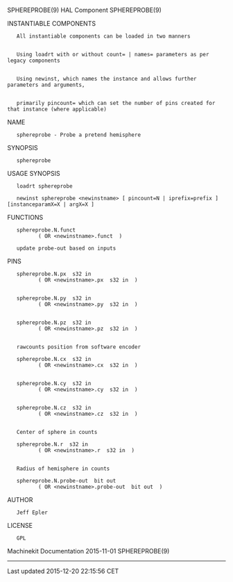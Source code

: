 SPHEREPROBE(9) HAL Component SPHEREPROBE(9)

INSTANTIABLE COMPONENTS

       All instantiable components can be loaded in two manners


       Using loadrt with or without count= | names= parameters as per legacy components


       Using newinst, which names the instance and allows further parameters and arguments,


       primarily pincount= which can set the number of pins created for that instance (where applicable)

NAME

       sphereprobe - Probe a pretend hemisphere

SYNOPSIS

       sphereprobe

USAGE SYNOPSIS

       loadrt sphereprobe

       newinst sphereprobe <newinstname> [ pincount=N | iprefix=prefix ] [instanceparamX=X | argX=X ]

FUNCTIONS

       sphereprobe.N.funct
              ( OR <newinstname>.funct  )

       update probe-out based on inputs

PINS

       sphereprobe.N.px  s32 in
              ( OR <newinstname>.px  s32 in  )


       sphereprobe.N.py  s32 in
              ( OR <newinstname>.py  s32 in  )


       sphereprobe.N.pz  s32 in
              ( OR <newinstname>.pz  s32 in  )


       rawcounts position from software encoder

       sphereprobe.N.cx  s32 in
              ( OR <newinstname>.cx  s32 in  )


       sphereprobe.N.cy  s32 in
              ( OR <newinstname>.cy  s32 in  )


       sphereprobe.N.cz  s32 in
              ( OR <newinstname>.cz  s32 in  )


       Center of sphere in counts

       sphereprobe.N.r  s32 in
              ( OR <newinstname>.r  s32 in  )


       Radius of hemisphere in counts

       sphereprobe.N.probe-out  bit out
              ( OR <newinstname>.probe-out  bit out  )

AUTHOR

       Jeff Epler

LICENSE

       GPL

Machinekit Documentation 2015-11-01 SPHEREPROBE(9)

------------------------------------------------------------------------

Last updated 2015-12-20 22:15:56 CET


